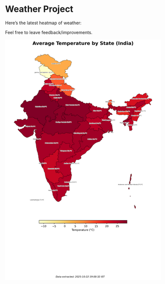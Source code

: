 # Weather Project

Here’s the latest heatmap of weather:

Feel free to leave feedback/improvements.

![India Heatmap](docs/assets/india_heatmap.png?v=F8DC7A)
